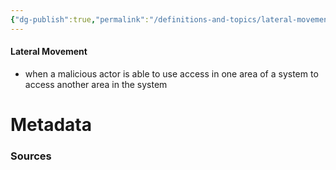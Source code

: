 ```yaml
---
{"dg-publish":true,"permalink":"/definitions-and-topics/lateral-movement/","tags":["defs_soc"]}
---
```


#### Lateral Movement
- when a malicious actor is able to use access in one area of a system to access another area in the system







# Metadata

### Sources